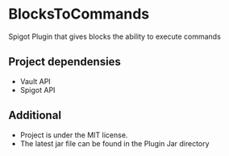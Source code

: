 # BlocksToCommands
Spigot Plugin that gives blocks the ability to execute commands

## Project dependensies
- Vault API
- Spigot API

## Additional
- Project is under the MIT license.
- The latest jar file can be found in the Plugin Jar directory
